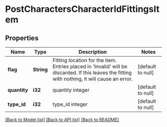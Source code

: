 # PostCharactersCharacterIdFittingsItem

## Properties
Name | Type | Description | Notes
------------ | ------------- | ------------- | -------------
**flag** | **String** | Fitting location for the item. Entries placed in &#39;Invalid&#39; will be discarded. If this leaves the fitting with nothing, it will cause an error. | [default to null]
**quantity** | **i32** | quantity integer | [default to null]
**type_id** | **i32** | type_id integer | [default to null]

[[Back to Model list]](../README.md#documentation-for-models) [[Back to API list]](../README.md#documentation-for-api-endpoints) [[Back to README]](../README.md)


